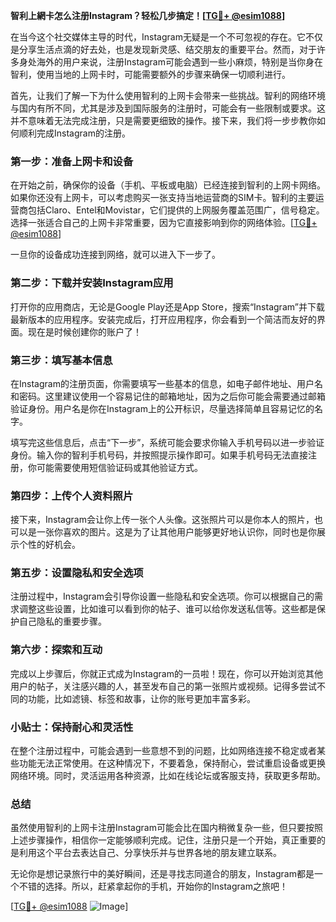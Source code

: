 **智利上網卡怎么注册Instagram？轻松几步搞定！[[TG💪+ @esim1088](https://t.me/s/esim1088)]**

在当今这个社交媒体主导的时代，Instagram无疑是一个不可忽视的存在。它不仅是分享生活点滴的好去处，也是发现新灵感、结交朋友的重要平台。然而，对于许多身处海外的用户来说，注册Instagram可能会遇到一些小麻烦，特别是当你身在智利，使用当地的上网卡时，可能需要额外的步骤来确保一切顺利进行。

首先，让我们了解一下为什么使用智利的上网卡会带来一些挑战。智利的网络环境与国内有所不同，尤其是涉及到国际服务的注册时，可能会有一些限制或要求。这并不意味着无法完成注册，只是需要更细致的操作。接下来，我们将一步步教你如何顺利完成Instagram的注册。

### 第一步：准备上网卡和设备

在开始之前，确保你的设备（手机、平板或电脑）已经连接到智利的上网卡网络。如果你还没有上网卡，可以考虑购买一张支持当地运营商的SIM卡。智利的主要运营商包括Claro、Entel和Movistar，它们提供的上网服务覆盖范围广，信号稳定。选择一张适合自己的上网卡非常重要，因为它直接影响到你的网络体验。[[TG💪+ @esim1088](https://t.me/s/esim1088)]

一旦你的设备成功连接到网络，就可以进入下一步了。

### 第二步：下载并安装Instagram应用

打开你的应用商店，无论是Google Play还是App Store，搜索“Instagram”并下载最新版本的应用程序。安装完成后，打开应用程序，你会看到一个简洁而友好的界面。现在是时候创建你的账户了！

### 第三步：填写基本信息

在Instagram的注册页面，你需要填写一些基本的信息，如电子邮件地址、用户名和密码。这里建议使用一个容易记住的邮箱地址，因为之后你可能会需要通过邮箱验证身份。用户名是你在Instagram上的公开标识，尽量选择简单且容易记忆的名字。

填写完这些信息后，点击“下一步”，系统可能会要求你输入手机号码以进一步验证身份。输入你的智利手机号码，并按照提示操作即可。如果手机号码无法直接注册，你可能需要使用短信验证码或其他验证方式。

### 第四步：上传个人资料照片

接下来，Instagram会让你上传一张个人头像。这张照片可以是你本人的照片，也可以是一张你喜欢的图片。这是为了让其他用户能够更好地认识你，同时也是你展示个性的好机会。

### 第五步：设置隐私和安全选项

注册过程中，Instagram会引导你设置一些隐私和安全选项。你可以根据自己的需求调整这些设置，比如谁可以看到你的帖子、谁可以给你发送私信等。这些都是保护自己隐私的重要步骤。

### 第六步：探索和互动

完成以上步骤后，你就正式成为Instagram的一员啦！现在，你可以开始浏览其他用户的帖子，关注感兴趣的人，甚至发布自己的第一张照片或视频。记得多尝试不同的功能，比如滤镜、标签和故事，让你的账号更加丰富多彩。

### 小贴士：保持耐心和灵活性

在整个注册过程中，可能会遇到一些意想不到的问题，比如网络连接不稳定或者某些功能无法正常使用。在这种情况下，不要着急，保持耐心，尝试重启设备或更换网络环境。同时，灵活运用各种资源，比如在线论坛或客服支持，获取更多帮助。

### 总结

虽然使用智利的上网卡注册Instagram可能会比在国内稍微复杂一些，但只要按照上述步骤操作，相信你一定能够顺利完成。记住，注册只是一个开始，真正重要的是利用这个平台去表达自己、分享快乐并与世界各地的朋友建立联系。

无论你是想记录旅行中的美好瞬间，还是寻找志同道合的朋友，Instagram都是一个不错的选择。所以，赶紧拿起你的手机，开始你的Instagram之旅吧！

[[TG💪+ @esim1088](https://t.me/s/esim1088) ![Image](https://i.postimg.cc/4NQfJmqS/Snipaste-2025-05-13-00-14-12.png)]